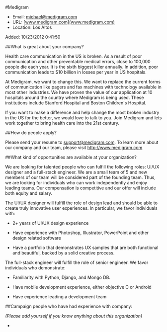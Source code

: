 
#Medigram

* Email: [michael@medigram.com](mailto:michael@medigram.com)
* URL: [www.medigram.com](www.medigram.com)
* Location: Los Altos

Added: 10/23/2012 0:41:50

##What is great about your company?

Health care communication in the US is broken.  As a result of poor communication and other preventable medical errors, close to 100,000 people die each year.  It is the sixth biggest killer annually.  In addition, poor communication leads to $10 billion in losses per year in US hospitals.  



At Medigram, we want to change this.  We want to replace the current forms of communication like pagers and fax machines with technology available in most other industries.  We have proven the value of our application at 10 hospitals around the country where Medigram is being used.  These institutions include Stanford Hospital and Boston Children's Hospital.  



If you want to make a difference and help change the most broken industry in the US for the better, we would love to talk to you.  Join Medigram and lets work together to bring health care into the 21st century.  

##How do people apply?

Please send your resume to support@medigram.com.  To learn more about our company and our team, please visit http://www.medigram.com.  

##What kind of opportunities are available at your organization?

We are looking for talented people who can fulfill the following roles: UI/UX designer and a full-stack engineer.  We are a small team of 5 and new members of our team will be considered part of the founding team.  Thus, we are looking for individuals who can work independently and enjoy leading teams.  Our compensation is competitive and our offer will include both equity and salary.  



The UI/UX designer will fulfill the role of design lead and should be able to create truly innovative user experiences.  In particular, we favor individuals with:

- 2+ years of UI/UX design experience

- Have experience with Photoshop, Illustrator, PowerPoint and other design related software

- Have a portfolio that demonstrates UX samples that are both functional and beautiful, backed by a solid creative process.



The full-stack engineer will fulfill the role of senior engineer.  We favor individuals who demonstrate:

- Familiarity with Python, Django, and Mongo DB.  

- Have mobile development experience, either objective C or Android

- Have experience leading a development team







##Campaign people who have had experience with company:

*(Please add yourself if you know anything about this organization)*

* 


    